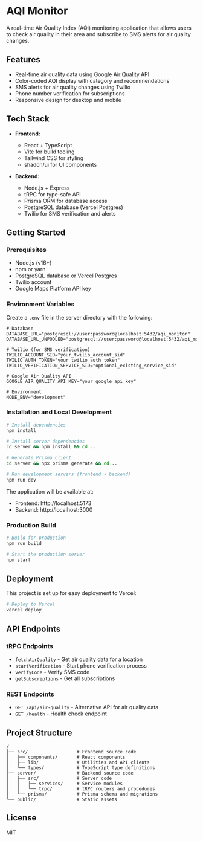 # AQI Monitor

A real-time Air Quality Index (AQI) monitoring application that allows users to check air quality in their area and subscribe to SMS alerts for air quality changes.

## Features

- Real-time air quality data using Google Air Quality API
- Color-coded AQI display with category and recommendations
- SMS alerts for air quality changes using Twilio
- Phone number verification for subscriptions
- Responsive design for desktop and mobile

## Tech Stack

- **Frontend:**
  - React + TypeScript
  - Vite for build tooling
  - Tailwind CSS for styling
  - shadcn/ui for UI components

- **Backend:**
  - Node.js + Express
  - tRPC for type-safe API
  - Prisma ORM for database access
  - PostgreSQL database (Vercel Postgres)
  - Twilio for SMS verification and alerts

## Getting Started

### Prerequisites

- Node.js (v16+)
- npm or yarn
- PostgreSQL database or Vercel Postgres
- Twilio account
- Google Maps Platform API key

### Environment Variables

Create a `.env` file in the server directory with the following:

```
# Database
DATABASE_URL="postgresql://user:password@localhost:5432/aqi_monitor"
DATABASE_URL_UNPOOLED="postgresql://user:password@localhost:5432/aqi_monitor"

# Twilio (for SMS verification)
TWILIO_ACCOUNT_SID="your_twilio_account_sid"
TWILIO_AUTH_TOKEN="your_twilio_auth_token"
TWILIO_VERIFICATION_SERVICE_SID="optional_existing_service_sid"

# Google Air Quality API
GOOGLE_AIR_QUALITY_API_KEY="your_google_api_key"

# Environment
NODE_ENV="development"
```

### Installation and Local Development

```bash
# Install dependencies
npm install

# Install server dependencies
cd server && npm install && cd ..

# Generate Prisma client
cd server && npx prisma generate && cd ..

# Run development servers (frontend + backend)
npm run dev
```

The application will be available at:
- Frontend: http://localhost:5173
- Backend: http://localhost:3000

### Production Build

```bash
# Build for production
npm run build

# Start the production server
npm start
```

## Deployment

This project is set up for easy deployment to Vercel:

```bash
# Deploy to Vercel
vercel deploy
```

## API Endpoints

### tRPC Endpoints

- `fetchAirQuality` - Get air quality data for a location
- `startVerification` - Start phone verification process
- `verifyCode` - Verify SMS code
- `getSubscriptions` - Get all subscriptions

### REST Endpoints

- `GET /api/air-quality` - Alternative API for air quality data
- `GET /health` - Health check endpoint

## Project Structure

```
/
├── src/                  # Frontend source code
│   ├── components/       # React components
│   ├── lib/              # Utilities and API clients
│   └── types/            # TypeScript type definitions
├── server/               # Backend source code
│   ├── src/              # Server code
│   │   ├── services/     # Service modules
│   │   └── trpc/         # tRPC routers and procedures
│   └── prisma/           # Prisma schema and migrations
└── public/               # Static assets
```

## License

MIT